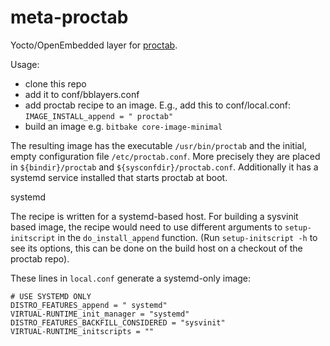 meta-proctab
============

Yocto/OpenEmbedded layer for [proctab](https://troydhanson.github.com/proctab).

Usage:

* clone this repo
* add it to conf/bblayers.conf
* add proctab recipe to an image. E.g., add this to conf/local.conf: `IMAGE_INSTALL_append = " proctab"`
* build an image e.g. `bitbake core-image-minimal`

The resulting image has the executable `/usr/bin/proctab` and the initial,
empty configuration file `/etc/proctab.conf`. More precisely they are placed in
`${bindir}/proctab` and `${sysconfdir}/proctab.conf`. Additionally it has a 
systemd service installed that starts proctab at boot.

systemd

The recipe is written for a systemd-based host. For building a sysvinit based
image, the recipe would need to use different arguments to `setup-initscript` in
the `do_install_append` function. (Run `setup-initscript -h` to see its options,
this can be done on the build host on a checkout of the proctab repo).

These lines in `local.conf` generate a systemd-only image:

```
# USE SYSTEMD ONLY
DISTRO_FEATURES_append = " systemd"
VIRTUAL-RUNTIME_init_manager = "systemd"
DISTRO_FEATURES_BACKFILL_CONSIDERED = "sysvinit"
VIRTUAL-RUNTIME_initscripts = ""
```
